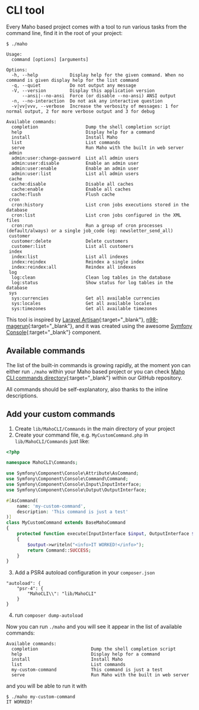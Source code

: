 # CLI tool

Every Maho based project comes with a tool to run various tasks from the command line, find it in the root of your
project:

```
$ ./maho

Usage:
  command [options] [arguments]

Options:
  -h, --help            Display help for the given command. When no command is given display help for the list command
  -q, --quiet           Do not output any message
  -V, --version         Display this application version
      --ansi|--no-ansi  Force (or disable --no-ansi) ANSI output
  -n, --no-interaction  Do not ask any interactive question
  -v|vv|vvv, --verbose  Increase the verbosity of messages: 1 for normal output, 2 for more verbose output and 3 for debug

Available commands:
  completion                  Dump the shell completion script
  help                        Display help for a command
  install                     Install Maho
  list                        List commands
  serve                       Run Maho with the built in web server
 admin
  admin:user:change-password  List all admin users
  admin:user:disable          Enable an admin user
  admin:user:enable           Enable an admin user
  admin:user:list             List all admin users
 cache
  cache:disable               Disable all caches
  cache:enable                Enable all caches
  cache:flush                 Flush cache
 cron
  cron:history                List cron jobs executions stored in the database
  cron:list                   List cron jobs configured in the XML files
  cron:run                    Run a group of cron processes (default/always) or a single job_code (eg: newsletter_send_all)
 customer
  customer:delete             Delete customers
  customer:list               List all customers
 index
  index:list                  List all indexes
  index:reindex               Reindex a single index
  index:reindex:all           Reindex all indexes
 log
  log:clean                   Clean log tables in the database
  log:status                  Show status for log tables in the database
 sys
  sys:currencies              Get all available currencies
  sys:locales                 Get all available locales
  sys:timezones               Get all available timezones
```

This tool is inspired by [Laravel Artisan](https://laravel.com/docs/11.x/artisan){:target="_blank"},
[n98-magerun](https://github.com/netz98/n98-magerun){:target="_blank"}, and it was created using the awesome
[Symfony Console](https://symfony.com/doc/current/console.html){:target="_blank"} component.

## Available commands

The list of the built-in commands is growing rapidly, at the moment yon can either run
`./maho` within your Maho based project or you can check
[Maho CLI commands directory](https://github.com/MahoCommerce/maho/tree/main/lib/MahoCLI/Commands){:target="_blank"}
within our GitHub repository.

All commands should be self-explanatory, also thanks to the inline descriptions.

## Add your custom commands

1. Create `lib/MahoCLI/Commands` in the main directory of your project
2. Create your command file, e.g. `MyCustomCommand.php` in `lib/MahoCLI/Commands` just like:
```php
<?php

namespace MahoCLI\Commands;

use Symfony\Component\Console\Attribute\AsCommand;
use Symfony\Component\Console\Command\Command;
use Symfony\Component\Console\Input\InputInterface;
use Symfony\Component\Console\Output\OutputInterface;

#[AsCommand(
    name: 'my-custom-command',
    description: 'This command is just a test'
)]
class MyCustomCommand extends BaseMahoCommand
{
    protected function execute(InputInterface $input, OutputInterface $output): int
    {
        $output->writeln("<info>IT WORKED!</info>");
        return Command::SUCCESS;
    }
}
```
3. Add a PSR4 autoload configuration in your `composer.json`
```
"autoload": {
    "psr-4": {
        "MahoCLI\\": "lib/MahoCLI"
    }
}
```
4. run `composer dump-autoload`

Now you can run `./maho` and you will see it appear in the list of available commands:
```
Available commands:
  completion                    Dump the shell completion script
  help                          Display help for a command
  install                       Install Maho
  list                          List commands
  my-custom-command             This command is just a test
  serve                         Run Maho with the built in web server
```

and you will be able to run it with

```
$ ./maho my-custom-command
IT WORKED!
```